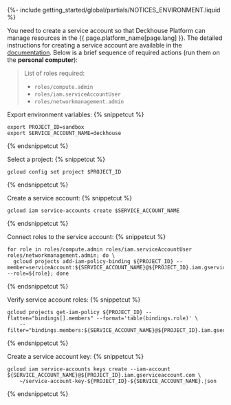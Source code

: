 {%- include getting_started/global/partials/NOTICES_ENVIRONMENT.liquid %}

You need to create a service account so that Deckhouse Platform can manage resources in the {{ page.platform_name[page.lang] }}. The detailed instructions for creating a service account are available in the [documentation](/documentation/v1/modules/030-cloud-provider-gcp/environment.html). Below is a brief sequence of required actions (run them on the **personal computer**):

> List of roles required:
> - `roles/compute.admin`
> - `roles/iam.serviceAccountUser`
> - `roles/networkmanagement.admin`

Export environment variables:
{% snippetcut %}
```shell
export PROJECT_ID=sandbox
export SERVICE_ACCOUNT_NAME=deckhouse
```
{% endsnippetcut %}

Select a project:
{% snippetcut %}
```shell
gcloud config set project $PROJECT_ID
```
{% endsnippetcut %}

Create a service account:
{% snippetcut %}
```shell
gcloud iam service-accounts create $SERVICE_ACCOUNT_NAME
```
{% endsnippetcut %}

Connect roles to the service account:
{% snippetcut %}
```shell
for role in roles/compute.admin roles/iam.serviceAccountUser roles/networkmanagement.admin; do \
  gcloud projects add-iam-policy-binding ${PROJECT_ID} --member=serviceAccount:${SERVICE_ACCOUNT_NAME}@${PROJECT_ID}.iam.gserviceaccount.com --role=${role}; done
```
{% endsnippetcut %}

Verify service account roles:
{% snippetcut %}
```shell
gcloud projects get-iam-policy ${PROJECT_ID} --flatten="bindings[].members" --format='table(bindings.role)' \
    --filter="bindings.members:${SERVICE_ACCOUNT_NAME}@${PROJECT_ID}.iam.gserviceaccount.com"
```
{% endsnippetcut %}

Create a service account key:
{% snippetcut %}
```shell
gcloud iam service-accounts keys create --iam-account ${SERVICE_ACCOUNT_NAME}@${PROJECT_ID}.iam.gserviceaccount.com \
    ~/service-account-key-${PROJECT_ID}-${SERVICE_ACCOUNT_NAME}.json
```
{% endsnippetcut %}
